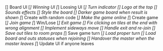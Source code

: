 [] Board UI
    [*] Winning UI
    [*] Loosing UI
    [*] Turn indicator
    [] Logo at the top
    [] Sounds effects
    [] Style the board
    [] Darker game board when result is shown
[*] Create with random code
[*] Make the game online
[*] Create game
[*] Join game
[*] Win/Lose
[*] Exit game
[] Fix clicking on tiles at the end with wrong alignment
[] Implement sideways move
[] Handle exit and re-join
    [] Save out tiles to room props
    [*] Save game turn
    [*] Load proper turn
    [] Load board and outs statuses when rejoining
    [] Handover the master when the master leaves
    [*] Update UI if anyone leaves
